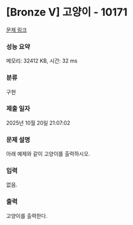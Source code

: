 # [Bronze V] 고양이 - 10171 

[문제 링크](https://www.acmicpc.net/problem/10171) 

### 성능 요약

메모리: 32412 KB, 시간: 32 ms

### 분류

구현

### 제출 일자

2025년 10월 20일 21:07:02

### 문제 설명

<p>아래 예제와 같이 고양이를 출력하시오.</p>

### 입력 

 <p>없음.</p>

### 출력 

 <p>고양이를 출력한다.</p>

